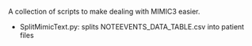 A collection of scripts to make dealing with MIMIC3 easier.

- SplitMimicText.py: splits NOTEEVENTS_DATA_TABLE.csv into patient files

